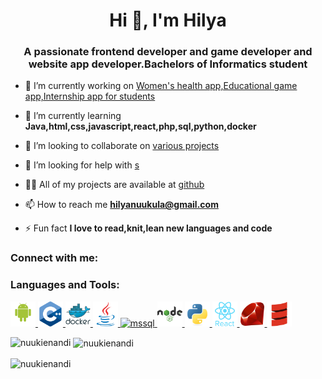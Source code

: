 <h1 align="center">Hi 👋, I'm Hilya</h1>
<h3 align="center">A passionate frontend developer and game developer and website app developer.Bachelors of Informatics student</h3>




- 🔭 I’m currently working on [Women's health app,Educational game app,Internship app for students](sss)

- 🌱 I’m currently learning **Java,html,css,javascript,react,php,sql,python,docker**

- 👯 I’m looking to collaborate on [various projects](s)

- 🤝 I’m looking for help with [s](s)

- 👨‍💻 All of my projects are available at [github](github)

- 📫 How to reach me **hilyanuukula@gmail.com**

- ⚡ Fun fact **I love to read,knit,lean new languages and code**

<h3 align="left">Connect with me:</h3>
<p align="left">
</p>

<h3 align="left">Languages and Tools:</h3>
<p align="left"> <a href="https://developer.android.com" target="_blank" rel="noreferrer"> <img src="https://raw.githubusercontent.com/devicons/devicon/master/icons/android/android-original-wordmark.svg" alt="android" width="40" height="40"/> </a> <a href="https://www.w3schools.com/cpp/" target="_blank" rel="noreferrer"> <img src="https://raw.githubusercontent.com/devicons/devicon/master/icons/cplusplus/cplusplus-original.svg" alt="cplusplus" width="40" height="40"/> </a> <a href="https://www.docker.com/" target="_blank" rel="noreferrer"> <img src="https://raw.githubusercontent.com/devicons/devicon/master/icons/docker/docker-original-wordmark.svg" alt="docker" width="40" height="40"/> </a> <a href="https://www.java.com" target="_blank" rel="noreferrer"> <img src="https://raw.githubusercontent.com/devicons/devicon/master/icons/java/java-original.svg" alt="java" width="40" height="40"/> </a> <a href="https://www.microsoft.com/en-us/sql-server" target="_blank" rel="noreferrer"> <img src="https://www.svgrepo.com/show/303229/microsoft-sql-server-logo.svg" alt="mssql" width="40" height="40"/> </a> <a href="https://nodejs.org" target="_blank" rel="noreferrer"> <img src="https://raw.githubusercontent.com/devicons/devicon/master/icons/nodejs/nodejs-original-wordmark.svg" alt="nodejs" width="40" height="40"/> </a> <a href="https://www.python.org" target="_blank" rel="noreferrer"> <img src="https://raw.githubusercontent.com/devicons/devicon/master/icons/python/python-original.svg" alt="python" width="40" height="40"/> </a> <a href="https://reactjs.org/" target="_blank" rel="noreferrer"> <img src="https://raw.githubusercontent.com/devicons/devicon/master/icons/react/react-original-wordmark.svg" alt="react" width="40" height="40"/> </a> <a href="https://www.ruby-lang.org/en/" target="_blank" rel="noreferrer"> <img src="https://raw.githubusercontent.com/devicons/devicon/master/icons/ruby/ruby-original.svg" alt="ruby" width="40" height="40"/> </a> <a href="https://www.scala-lang.org" target="_blank" rel="noreferrer"> <img src="https://raw.githubusercontent.com/devicons/devicon/master/icons/scala/scala-original.svg" alt="scala" width="40" height="40"/> </a> </p>

<p><img align="left" src="https://github-readme-stats.vercel.app/api/top-langs?username=nuukienandi&show_icons=true&theme=dark&locale=en&layout=compact" alt="nuukienandi" /></p>

<p>&nbsp;<img align="center" src="https://github-readme-stats.vercel.app/api?username=nuukienandi&show_icons=true&theme=dark&locale=en" alt="nuukienandi" /></p>

<p><img align="center" src="https://github-readme-streak-stats.herokuapp.com/?user=nuukienandi&theme=dark" alt="nuukienandi" /></p>
